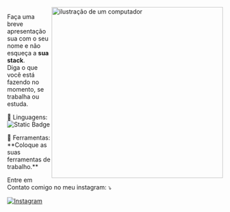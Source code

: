 <img src="https://raw.githubusercontent.com/MicaelliMedeiros/micaellimedeiros/master/image/computer-illustration.png" alt="ilustração de um computador" min-width="400px" max-width="400px" width="400px" align="right">

<p align="left"> 
  Faça uma breve apresentação sua com o seu nome e não esqueça a <strong>sua stack</strong>.<br>
  Diga o que você está fazendo no momento, se trabalha ou estuda.
</p>

<p align="left">
  🦄 Linguagens:
  <img alt="Static Badge" src=""C:\Users\joses\Downloads\icons8-visual-studio-code-48.png"">
</p>

<p align="left">
  💼 Ferramentas: **Coloque as suas ferramentas de trabalho.**
</p>

<p align="left">
  Entre em Contato comigo no meu instagram: ⤵️
</p>

<p align="left">
   <a href="https://www.instagram.com/rauan_vinicius00/" title="Instagram">
  <img src="https://img.shields.io/badge/-Instagram-DF0174?style=flat-square&labelColor=DF0174&logo=instagram&logoColor=white&link=LINK-DO-SEU-INSTAGRAM" alt="Instagram"/></a>
</p>
